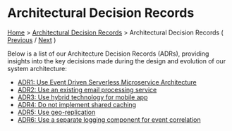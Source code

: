 # Architectural Decision Records

[Home](../README.md) > [Architectural Decision Records](../README.md#deceision-records) > Architectural Decision Records ( [Previous](../3-solution-design/4-security.md) / [Next](./adr1-use-event-driven-serverless-microservice-architecture.md) )

Below is a list of our Architecture Decision Records (ADRs), providing insights into the key decisions made during the design and evolution of our system architecture:

* [ADR1: Use Event Driven Serverless Microservice Architecture](./adr1-use-event-driven-serverless-microservice-architecture.md)
* [ADR2: Use an existing email processing service](./adr2-use-an-existing-email-processing-service.md)
* [ADR3: Use hybrid technology for mobile app](./adr3-use-hybrid-technology-for-mobile-app.md)
* [ADR4: Do not implement shared caching](./adr4-do-not-implement-shared-caching.md)
* [ADR5: Use geo-replication](./adr5-use-geo-replication.md)
* [ADR6: Use a separate logging component for event correlation](./adr6-use-a-separate-logging-component-for-event-correlation.md)
